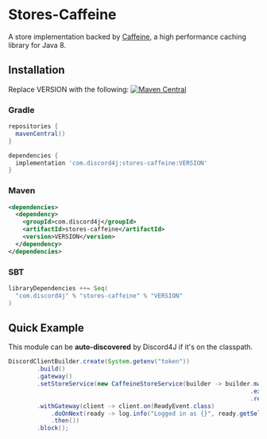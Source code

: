 # Stores-Caffeine

A store implementation backed by [Caffeine](https://github.com/ben-manes/caffeine), a high performance caching library for Java 8.

## Installation
Replace VERSION with the following: [![Maven Central](https://img.shields.io/maven-central/v/com.discord4j/stores-caffeine/3.1.svg?style=flat-square)](https://search.maven.org/artifact/com.discord4j/stores-caffeine)
### Gradle
```groovy
repositories {
  mavenCentral()
}

dependencies {
  implementation 'com.discord4j:stores-caffeine:VERSION'
}
```
### Maven
```xml
<dependencies>
  <dependency>
    <groupId>com.discord4j</groupId>
    <artifactId>stores-caffeine</artifactId>
    <version>VERSION</version>
  </dependency>
</dependencies>
```

### SBT
```scala
libraryDependencies ++= Seq(
  "com.discord4j" % "stores-caffeine" % "VERSION"
)
```

## Quick Example

This module can be **auto-discovered** by Discord4J if it's on the classpath.

```java
DiscordClientBuilder.create(System.getenv("token"))
        .build()
        .gateway()
        .setStoreService(new CaffeineStoreService(builder -> builder.maximumSize(10_000)
                                                                    .expireAfterWrite(5, TimeUnit.MINUTES)
                                                                    .refreshAfterWrite(1, TimeUnit.MINUTES)))
        .withGateway(client -> client.on(ReadyEvent.class)
            .doOnNext(ready -> log.info("Logged in as {}", ready.getSelf().getUsername()))
            .then())
        .block();
```
